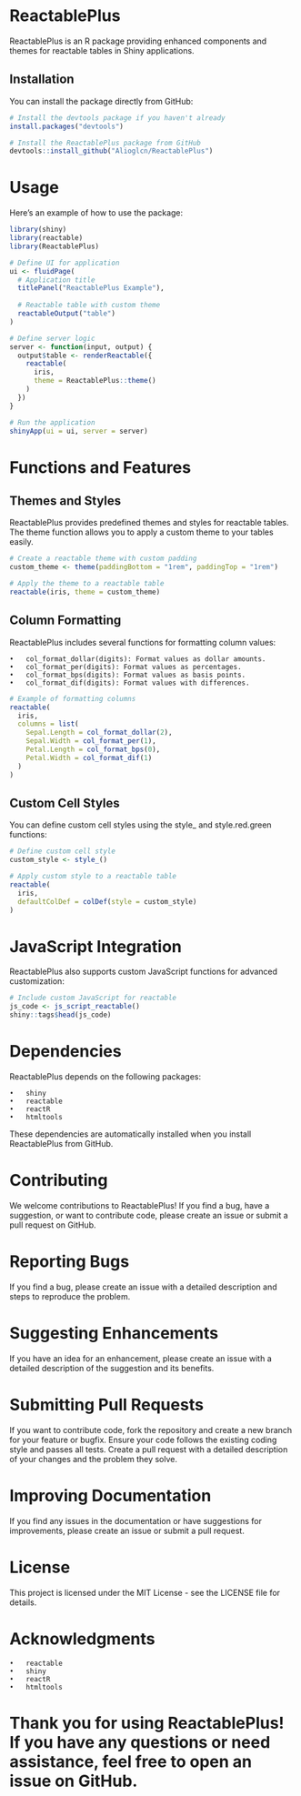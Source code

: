 # ReactablePlus

ReactablePlus is an R package providing enhanced components and themes for reactable tables in Shiny applications.

## Installation

You can install the package directly from GitHub:

```r
# Install the devtools package if you haven't already
install.packages("devtools")

# Install the ReactablePlus package from GitHub
devtools::install_github("Alioglcn/ReactablePlus")
```

# Usage

Here’s an example of how to use the package:

```r
library(shiny)
library(reactable)
library(ReactablePlus)

# Define UI for application
ui <- fluidPage(
  # Application title
  titlePanel("ReactablePlus Example"),
  
  # Reactable table with custom theme
  reactableOutput("table")
)

# Define server logic
server <- function(input, output) {
  output$table <- renderReactable({
    reactable(
      iris,
      theme = ReactablePlus::theme()
    )
  })
}

# Run the application 
shinyApp(ui = ui, server = server)
```

# Functions and Features

## Themes and Styles

ReactablePlus provides predefined themes and styles for reactable tables. The theme function allows you to apply a custom theme to your tables easily.

```r
# Create a reactable theme with custom padding
custom_theme <- theme(paddingBottom = "1rem", paddingTop = "1rem")

# Apply the theme to a reactable table
reactable(iris, theme = custom_theme)
```

## Column Formatting

ReactablePlus includes several functions for formatting column values:

	•	col_format_dollar(digits): Format values as dollar amounts.
	•	col_format_per(digits): Format values as percentages.
	•	col_format_bps(digits): Format values as basis points.
	•	col_format_dif(digits): Format values with differences.

```r
# Example of formatting columns
reactable(
  iris,
  columns = list(
    Sepal.Length = col_format_dollar(2),
    Sepal.Width = col_format_per(1),
    Petal.Length = col_format_bps(0),
    Petal.Width = col_format_dif(1)
  )
)
```

## Custom Cell Styles

You can define custom cell styles using the style_ and style.red.green functions:

```r
# Define custom cell style
custom_style <- style_()

# Apply custom style to a reactable table
reactable(
  iris,
  defaultColDef = colDef(style = custom_style)
)
```

# JavaScript Integration

ReactablePlus also supports custom JavaScript functions for advanced customization:

```r
# Include custom JavaScript for reactable
js_code <- js_script_reactable()
shiny::tags$head(js_code)
```

# Dependencies

ReactablePlus depends on the following packages:

	•	shiny
	•	reactable
	•	reactR
	•	htmltools

These dependencies are automatically installed when you install ReactablePlus from GitHub.

# Contributing

We welcome contributions to ReactablePlus! If you find a bug, have a suggestion, or want to contribute code, please create an issue or submit a pull request on GitHub.

# Reporting Bugs

If you find a bug, please create an issue with a detailed description and steps to reproduce the problem.

# Suggesting Enhancements

If you have an idea for an enhancement, please create an issue with a detailed description of the suggestion and its benefits.

# Submitting Pull Requests

If you want to contribute code, fork the repository and create a new branch for your feature or bugfix. Ensure your code follows the existing coding style and passes all tests. Create a pull request with a detailed description of your changes and the problem they solve.

# Improving Documentation

If you find any issues in the documentation or have suggestions for improvements, please create an issue or submit a pull request.

# License

This project is licensed under the MIT License - see the LICENSE file for details.

# Acknowledgments

	•	reactable
	•	shiny
	•	reactR
	•	htmltools

# Thank you for using ReactablePlus! If you have any questions or need assistance, feel free to open an issue on GitHub.








 
